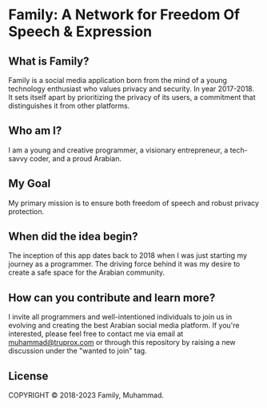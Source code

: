 # Family: A Network for Freedom Of Speech & Expression

## What is Family?

Family is a social media application born from the mind of a young technology enthusiast who values privacy and security. In year 2017-2018. It sets itself apart by prioritizing the privacy of its users, a commitment that distinguishes it from other platforms.

## Who am I?

I am a young and creative programmer, a visionary entrepreneur, a tech-savvy coder, and a proud Arabian.

## My Goal

My primary mission is to ensure both freedom of speech and robust privacy protection.

## When did the idea begin?

The inception of this app dates back to 2018 when I was just starting my journey as a programmer. The driving force behind it was my desire to create a safe space for the Arabian community.

## How can you contribute and learn more?

I invite all programmers and well-intentioned individuals to join us in evolving and creating the best Arabian social media platform. If you're interested, please feel free to contact me via email at muhammad@truprox.com or through this repository by raising a new discussion under the "wanted to join" tag.

## License

COPYRIGHT © 2018-2023 Family, Muhammad.

